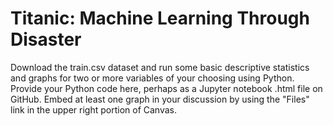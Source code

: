 # Titanic: Machine Learning Through Disaster
Download the train.csv dataset and run some basic descriptive statistics and graphs for two or more variables of your choosing using Python.  Provide your Python code here, perhaps as a Jupyter notebook .html file on GitHub.  Embed at least one graph in your discussion by using the "Files" link in the upper right portion of Canvas.

